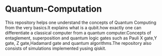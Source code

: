 # Quantum-Computation

This repository helps one understand the concepts of Quantum Computing from the very basics.It explains what is a qubit.how exactly one can differentiate a classical computer from a quantum 
computer.Concepts of entaglement, superposition and quantum logic gates such as Pauli X gate,Y gate, Z gate,Hadamard gate and quantum algorithms.The repository also consists of 
simulations implemented yusing qiskit.
